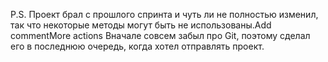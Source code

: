 P.S.
Проект брал с прошлого спринта и чуть ли не полностью изменил, так что некоторые методы могут быть не использованы.Add commentMore actions
Вначале совсем забыл про Git, поэтому сделал его в последнюю очередь, когда хотел отправлять проект.
